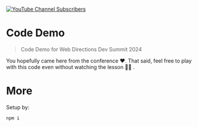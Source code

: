 [![YouTube Channel Subscribers](https://img.shields.io/youtube/channel/subscribers/UCGD_0i6L48hucTiiyhb5QzQ?style=social)](https://www.youtube.com/channel/UCGD_0i6L48hucTiiyhb5QzQ)

# Code Demo

> Code Demo for Web Directions Dev Summit 2024

You hopefully came here from the conference ❤️. That said, feel free to play with this code even without watching the lesson 👏🏻 .

# More
Setup by:

```
npm i
```